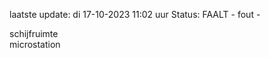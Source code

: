 laatste update: 
di 17-10-2023 11:02   uur 
Status: FAALT - fout - 
<div class="service R">schijfruimte</div><div class="service Y">microstation</div>